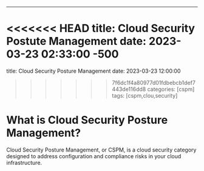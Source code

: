 ---
<<<<<<< HEAD
title: Cloud Security Postute Management
date: 2023-03-23 02:33:00 -500
=======
title: Cloud Security Posture Management
date: 2023-03-23 12:00:00
>>>>>>> 7f6dc1f4a80977d01fdbebcb1def7443de116dd8
categories: [cspm]
tags: [cspm,clou,security]

# What is Cloud Security Posture Management?

Cloud Security Posture Management, or CSPM, is a cloud security category designed to address configuration and compliance risks in your cloud infrastructure.
